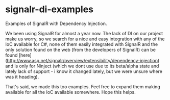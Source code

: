 signalr-di-examples
===================

Examples of SignalR with Dependency Injection.

We been using SignalR for almost a year now. The lack of DI on our project make us worry, 
so we search for a nice and easy integration with any of the IoC available for C#, none of them easily integrated 
with SignalR and the only solution found on the web (from the developers of SignalR) can be found 
[here] (http://www.asp.net/signalr/overview/extensibility/dependency-injection) and is only for 
Ninject (which we dont use due to its beta/alpha state and lately lack of support - i know it changed lately, but we were 
unsure where was it heading).

That's said, we made this too examples. Feel free to expand them making available for all the IoC available somewhere.
Hope this helps.

